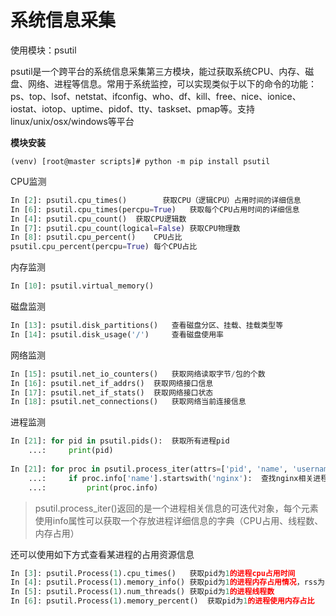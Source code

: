 # 系统信息采集

使用模块：psutil

psutil是一个跨平台的系统信息采集第三方模块，能过获取系统CPU、内存、磁盘、网络、进程等信息。常用于系统监控，可以实现类似于以下的命令的功能：ps、top、lsof、netstat、ifconfig、who、df、kill、free、nice、ionice、iostat、iotop、uptime、pidof、tty、taskset、pmap等。支持linux/unix/osx/windows等平台

**模块安装**

```
(venv) [root@master scripts]# python -m pip install psutil
```

CPU监测

```python
In [2]: psutil.cpu_times()	      获取CPU（逻辑CPU）占用时间的详细信息
In [6]: psutil.cpu_times(percpu=True)	获取每个CPU占用时间的详细信息
In [4]: psutil.cpu_count() 	获取CPU逻辑数
In [7]: psutil.cpu_count(logical=False)	获取CPU物理数
In [8]: psutil.cpu_percent()	CPU占比
psutil.cpu_percent(percpu=True)	每个CPU占比
```

内存监测

```python
In [10]: psutil.virtual_memory()
```

磁盘监测

```python
In [13]: psutil.disk_partitions() 	查看磁盘分区、挂载、挂载类型等
In [14]: psutil.disk_usage('/')  	查看磁盘使用率

```

网络监测

```python
In [15]: psutil.net_io_counters()   获取网络读取字节/包的个数
In [16]: psutil.net_if_addrs() 	获取网络接口信息
In [17]: psutil.net_if_stats()  获取网络接口状态
In [18]: psutil.net_connections() 	获取网络当前连接信息
```

进程监测

```python
In [21]: for pid in psutil.pids(): 	获取所有进程pid
    ...:     print(pid) 
    
In [21]: for proc in psutil.process_iter(attrs=['pid', 'name', 'username']): 
    ...:     if proc.info['name'].startswith('nginx'): 	查找nginx相关进程
    ...:         print(proc.info) 

```

> psutil.process_iter()返回的是一个进程相关信息的可迭代对象，每个元素使用info属性可以获取一个存放进程详细信息的字典（CPU占用、线程数、内存占用）

还可以使用如下方式查看某进程的占用资源信息

```python
In [3]: psutil.Process(1).cpu_times()	获取pid为1的进程cpu占用时间
In [4]: psutil.Process(1).memory_info()	获取pid为1的进程内存占用情况，rss为实际占用内存
In [5]: psutil.Process(1).num_threads()	获取pid为1的进程线程数
In [6]: psutil.Process(1).memory_percent()	获取pid为1的进程使用内存占比
```